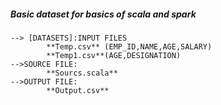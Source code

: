 ##### Basic dataset for basics of scala and spark

	--> [DATASETS]:INPUT FILES
			**Temp.csv** (EMP_ID,NAME,AGE,SALARY)
			**Temp1.csv**(AGE,DESIGNATION)
	-->SOURCE FILE:
			**Sourcs.scala**
	-->OUTPUT FILE:
			**Output.csv**


